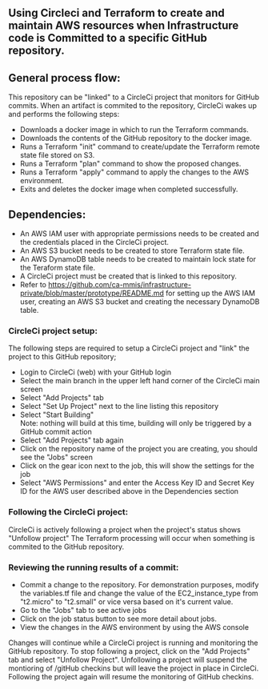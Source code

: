 ## Using Circleci and Terraform to create and maintain AWS resources when Infrastructure code is Committed to a specific GitHub repository.

## General process flow:
This repository can be "linked" to a CircleCi project that monitors for GitHub commits. When an artifact is commited to the repository, CircleCi wakes up and performs the following steps:

- Downloads a docker image in which to run the Terraform commands.
- Downloads the contents of the GitHub repository to the docker image.
- Runs a Terraform "init" command to create/update the Terraform remote state file stored on S3.
- Runs a Terraform "plan" command to show the proposed changes.
- Runs a Terraform "apply" command to apply the changes to the AWS environment.
- Exits and deletes the docker image when completed successfully.

## Dependencies:
- An AWS IAM user with appropriate permissions needs to be created and the credentials placed in the CircleCi project.
- An AWS S3 bucket needs to be created to store Terraform state file.
- An AWS DynamoDB table needs to be created to maintain lock state for the Teraform state file.
- A CircleCi project must be created that is linked to this repository.
- Refer to https://github.com/ca-mmis/infrastructure-private/blob/master/prototype/README.md for setting up the AWS IAM user, creating an AWS S3 bucket and creating the necessary DynamoDB table.

### CircleCi project setup:
The following steps are required to setup a CircleCi project and "link" the project to this GitHub repository;

- Login to CircleCi (web) with your GitHub login
- Select the main branch in the upper left hand corner of the CircleCi main screen
- Select "Add Projects" tab
- Select "Set Up Project" next to the line listing this repository
- Select "Start Building"  
  Note: nothing will build at this time, building will only be triggered by a GitHub commit action
- Select "Add Projects" tab again
- Click on the repository name of the project you are creating, you should see the "Jobs" screen
- Click on the gear icon next to the job, this will show the settings for the job
- Select "AWS Permissions" and enter the Access Key ID and Secret Key ID for the AWS user described above in the Dependencies section

### Following the CircleCi project:

CircleCi is actively following a project when the project's status shows "Unfollow project"
The Terraform processing will occur when something is commited to the GitHub repository.

### Reviewing the running results of a commit:

- Commit a change to the repository. For demonstration purposes, modify the variables.tf file and change the value of the EC2_instance_type from "t2.micro" to "t2.small" or vice versa based on it's current value.
- Go to the "Jobs" tab to see active jobs
- Click on the job status button to see more detail about jobs.
- View the changes in the AWS environment by using the AWS console

Changes will continue while a CircleCi project is running and monitoring the GitHub repository.
To stop following a project, click on the "Add Projects" tab and select "Unfollow Project". Unfollowing a project will suspend the montioring of /gitHub checkins but will leave the project in place in CircleCi. Following the project again will resume the monitoring of GitHub checkins.

